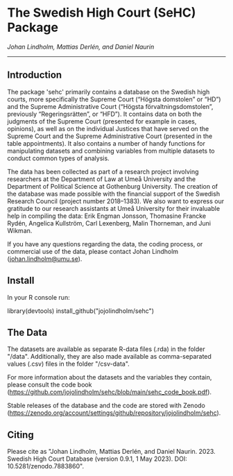 # The Swedish High Court (SeHC) Package

_Johan Lindholm, Mattias Derlén, and Daniel Naurin_

------------------

## Introduction

The package 'sehc' primarily contains a database on the Swedish high courts, more specifically the Supreme Court (“Högsta domstolen” or “HD”) and the Supreme Administrative Court (“Högsta förvaltningsdomstolen”, previously “Regeringsrätten”, or “HFD”). It contains data on both the judgments of the Supreme Court (presented for example in cases, opinions), as well as on the individual Justices that have served on the Supreme Court and the Supreme Administrative Court (presented in the table appointments). It also contains a number of handy functions for manipulating datasets and combining variables from multiple datasets to conduct common types of analysis. 

The data has been collected as part of a research project involving researchers at the Department of Law at Umeå University and the Department of Political Science at Gothenburg University. The creation of the database was made possible with the financial support of the Swedish Research Council (project number 2018–1383). We also want to express our gratitude to our research assistants at Umeå University for their invaluable help in compiling the data: Erik Engman Jonsson, Thomasine Francke Rydén, Angelica Kullström, Carl Lexenberg, Malin Thorneman, and Juni Wikman.

If you have any questions regarding the data, the coding process, or commercial use of the data, please contact Johan Lindholm (johan.lindholm@umu.se).

## Install

In your R console run:
 
library(devtools)
install_github("jojolindholm/sehc")

## The Data

The datasets are available as separate R-data files (.rda) in the folder "/data". Additionally, they are also made available as comma-separated values (.csv) files in the folder "/csv-data".

For more information about the datasets and the variables they contain, please consult the code book (https://github.com/jojolindholm/sehc/blob/main/sehc_code_book.pdf).

Stable releases of the database and the code are stored with Zenodo (https://zenodo.org/account/settings/github/repository/jojolindholm/sehc). 

## Citing

Please cite as "Johan Lindholm, Mattias Derlén, and Daniel Naurin. 2023. Swedish High Court Database (version 0.9.1, 1 May 2023). DOI:  10.5281/zenodo.7883860".
